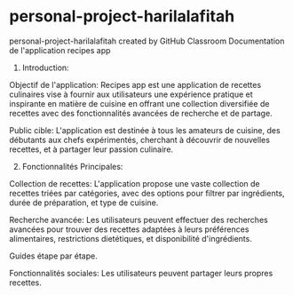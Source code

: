 # personal-project-harilalafitah
personal-project-harilalafitah created by GitHub Classroom
Documentation de l'application recipes app

1. Introduction: 

Objectif de l'application:
Recipes app est une application de recettes culinaires vise à fournir aux utilisateurs une expérience pratique et inspirante en matière de cuisine en offrant une collection diversifiée de recettes avec des fonctionnalités avancées de recherche et de partage.

Public cible:
L'application est destinée à tous les amateurs de cuisine, des débutants aux chefs expérimentés, cherchant à découvrir de nouvelles recettes, et à partager leur passion culinaire.


2. Fonctionnalités Principales:

Collection de recettes:
L'application propose une vaste collection de recettes triées par catégories, avec des options pour filtrer par ingrédients, durée de préparation, et type de cuisine.

Recherche avancée:
Les utilisateurs peuvent effectuer des recherches avancées pour trouver des recettes adaptées à leurs préférences alimentaires, restrictions dietétiques, et disponibilité d'ingrédients.

Guides étape par étape.

Fonctionnalités sociales:
Les utilisateurs peuvent partager leurs propres recettes.
